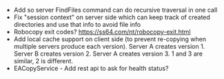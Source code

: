 * Add so server FindFiles command can do recursive traversal in one call
* Fix "session context" on server side which can keep track of created directories and use that info to avoid file info
* Robocopy exit codes? https://ss64.com/nt/robocopy-exit.html  
* Add local cache support on client side (to prevent re-copying when multiple servers produce each version). Server A creates version 1. Server B creates version 2. Server A creates version 3. 1 and 3 are similar, 2 is different.  
* EACopyService - Add rest api to ask for health status?  
